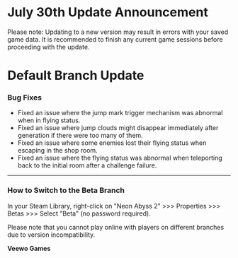 # July 30th Update Announcement

Please note: Updating to a new version may result in errors with your saved game data. It is recommended to finish any current game sessions before proceeding with the update.
# Default Branch Update

### Bug Fixes

- Fixed an issue where the jump mark trigger mechanism was abnormal when in flying status.
- Fixed an issue where jump clouds might disappear immediately after generation if there were too many of them.
- Fixed an issue where some enemies lost their flying status when escaping in the shop room.
- Fixed an issue where the flying status was abnormal when teleporting back to the initial room after a challenge failure.

---

### How to Switch to the Beta Branch

In your Steam Library, right-click on "Neon Abyss 2" >>> Properties >>> Betas >>> Select "Beta" (no password required).

Please note that you cannot play online with players on different branches due to version incompatibility.

**Veewo Games**